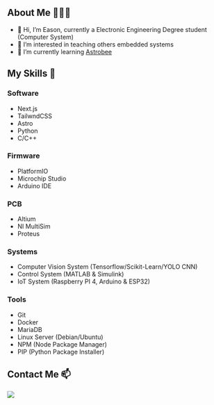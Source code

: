## About Me 👨🏻‍💻

- 👋 Hi, I’m Eason, currently a Electronic Engineering Degree student (Computer System)
- 👀 I’m interested in teaching others embedded systems
- 🌱 I’m currently learning [Astrobee](https://github.com/nasa/astrobee)

## My Skills 🤹

### Software
- Next.js
- TailwndCSS
- Astro
- Python
- C/C++

### Firmware
- PlatformIO
- Microchip Studio
- Arduino IDE

### PCB
- Altium
- NI MultiSim
- Proteus

### Systems
- Computer Vision System (Tensorflow/Scikit-Learn/YOLO CNN)
- Control System (MATLAB & Simulink)
- IoT System (Raspberry PI 4, Arduino & ESP32)

### Tools
- Git
- Docker
- MariaDB
- Linux Server (Debian/Ubuntu)
- NPM (Node Package Manager)
- PIP (Python Package Installer)

## Contact Me 📫
[<img src="https://upload.wikimedia.org/wikipedia/commons/f/f8/LinkedIn_icon_circle.svg" />](https://www.linkedin.com/in/kokeason/)
